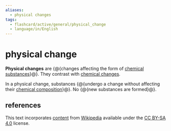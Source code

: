 ```yaml
---
aliases:
  - physical changes
tags:
  - flashcard/active/general/physical_change
  - language/in/English
---
```


# physical change

__Physical changes__ are {@{changes affecting the form of [chemical substances](chemical%20substance.md)}@}. They contrast with [chemical changes](chemical%20change.md). <!--SR:!2025-03-13,468,270-->

In a physical change, substances {@{undergo a change without affecting their [chemical composition](chemical%20composition.md)}@}. No {@{new substances are formed}@}. <!--SR:!2025-01-17,445,270!2027-04-08,1052,330-->

## references

This text incorporates [content](https://en.wikipedia.org/wiki/physical_change) from [Wikipedia](Wikipedia.md) available under the [CC BY-SA 4.0](https://creativecommons.org/licenses/by-sa/4.0/) license.
